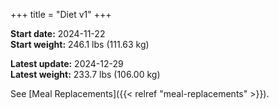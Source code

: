 +++
title = "Diet v1"
+++

**Start date:** 2024-11-22<br>
**Start weight:** 246.1 lbs (111.63 kg)

**Latest update:** 2024-12-29<br>
**Latest weight:** 233.7 lbs (106.00 kg)

See [Meal Replacements]({{< relref "meal-replacements" >}}).
